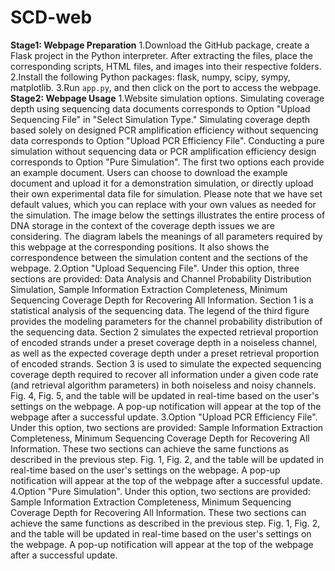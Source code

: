 # SCD-web
**Stage1: Webpage Preparation**
1.Download the GitHub package, create a Flask project in the Python interpreter. After extracting the files, place the corresponding scripts, HTML files, and images into their respective folders.
2.Install the following Python packages: flask, numpy, scipy, sympy, matplotlib.
3.Run `app.py`, and then click on the port to access the webpage.
**Stage2: Webpage Usage**
1.Website simulation options. Simulating coverage depth using sequencing data documents corresponds to Option "Upload Sequencing File" in "Select Simulation Type." Simulating coverage depth based solely on designed PCR amplification efficiency without sequencing data corresponds to Option "Upload PCR Efficiency File". Conducting a pure simulation without sequencing data or PCR amplification efficiency design corresponds to Option "Pure Simulation". The first two options each provide an example document. Users can choose to download the example document and upload it for a demonstration simulation, or directly upload their own experimental data file for simulation. Please note that we have set default values, which you can replace with your own values as needed for the simulation. The image below the settings illustrates the entire process of DNA storage in the context of the coverage depth issues we are considering. The diagram labels the meanings of all parameters required by this webpage at the corresponding positions. It also shows the correspondence between the simulation content and the sections of the webpage.
2.Option "Upload Sequencing File". Under this option, three sections are provided: Data Analysis and Channel Probability Distribution Simulation, Sample Information Extraction Completeness, Minimum Sequencing Coverage Depth for Recovering All Information. Section 1 is a statistical analysis of the sequencing data. The legend of the third figure provides the modeling parameters for the channel probability distribution of the sequencing data. Section 2 simulates the expected retrieval proportion of encoded strands under a preset coverage depth in a noiseless channel, as well as the expected coverage depth under a preset retrieval proportion of encoded strands. Section 3 is used to simulate the expected sequencing coverage depth required to recover all information under a given code rate (and retrieval algorithm parameters) in both noiseless and noisy channels. Fig. 4, Fig. 5, and the table will be updated in real-time based on the user's settings on the webpage. A pop-up notification will appear at the top of the webpage after a successful update.
3.Option "Upload PCR Efficiency File". Under this option, two sections are provided: Sample Information Extraction Completeness, Minimum Sequencing Coverage Depth for Recovering All Information. These two sections can achieve the same functions as described in the previous step. Fig. 1, Fig. 2, and the table will be updated in real-time based on the user's settings on the webpage. A pop-up notification will appear at the top of the webpage after a successful update.
4.Option "Pure Simulation". Under this option, two sections are provided: Sample Information Extraction Completeness, Minimum Sequencing Coverage Depth for Recovering All Information. These two sections can achieve the same functions as described in the previous step. Fig. 1, Fig. 2, and the table will be updated in real-time based on the user's settings on the webpage. A pop-up notification will appear at the top of the webpage after a successful update.
